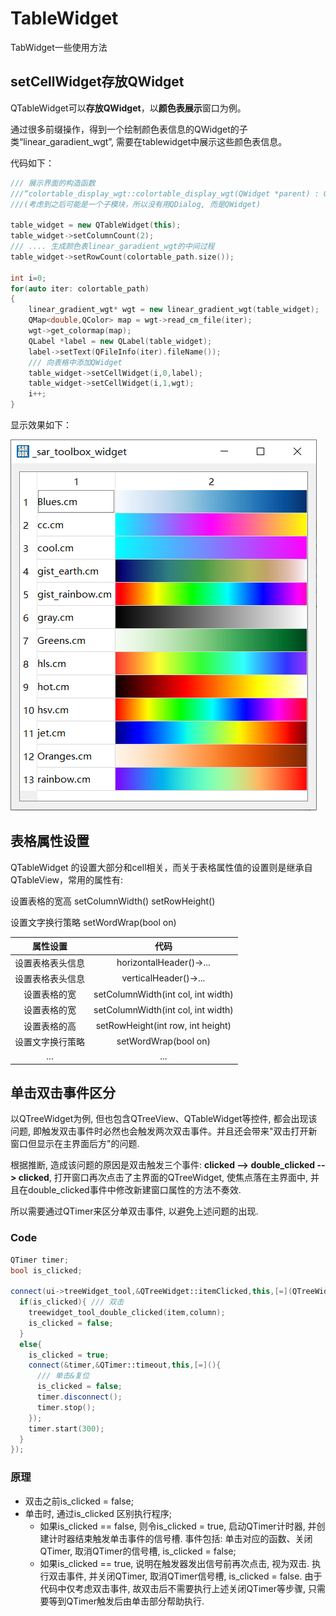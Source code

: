 # TableWidget

TabWidget一些使用方法

## setCellWidget存放QWidget

QTableWidget可以**存放QWidget**，以**颜色表展示**窗口为例。

通过很多前缀操作，得到一个绘制颜色表信息的QWidget的子类“linear_garadient_wgt”, 需要在tablewidget中展示这些颜色表信息。

代码如下：

```cpp
/// 展示界面的构造函数
///“colortable_display_wgt::colortable_display_wgt(QWidget *parent) : QWidget(parent)”中
///(考虑到之后可能是一个子模块，所以没有用QDialog, 而是QWidget)

table_widget = new QTableWidget(this);
table_widget->setColumnCount(2);
/// .... 生成颜色表linear_garadient_wgt的中间过程
table_widget->setRowCount(colortable_path.size());

int i=0;
for(auto iter: colortable_path)
{
    linear_gradient_wgt* wgt = new linear_gradient_wgt(table_widget);
    QMap<double,QColor> map = wgt->read_cm_file(iter);
    wgt->get_colormap(map);
    QLabel *label = new QLabel(table_widget);
    label->setText(QFileInfo(iter).fileName());
    /// 向表格中添加QWidget
    table_widget->setCellWidget(i,0,label);
    table_widget->setCellWidget(i,1,wgt);
    i++;
}

```

显示效果如下：

![](pics/qtablewidget_1.png)

## 表格属性设置

QTableWidget 的设置大部分和cell相关，而关于表格属性值的设置则是继承自QTableView，常用的属性有:

设置表格的宽高 setColumnWidth()  setRowHeight()

设置文字换行策略 setWordWrap(bool on)

|属性设置           |代码                               |
| :--------------: | :-------------------------------: |
|设置表格表头信息   |horizontalHeader()->...            |
|设置表格表头信息   |verticalHeader()->...              |
|设置表格的宽       |setColumnWidth(int col, int width) |
|设置表格的宽       |setColumnWidth(int col, int width) |
|设置表格的高       |setRowHeight(int row, int height)  |
|设置文字换行策略   |setWordWrap(bool on)               |
|...                |...                               |

## 单击双击事件区分

以QTreeWidget为例, 但也包含QTreeView、QTableWidget等控件, 都会出现该问题, 即触发双击事件时必然也会触发两次双击事件。并且还会带来"双击打开新窗口但显示在主界面后方"的问题.

根据推断, 造成该问题的原因是双击触发三个事件: **clicked --> double_clicked --> clicked**, 打开窗口再次点击了主界面的QTreeWidget, 使焦点落在主界面中, 并且在double_clicked事件中修改新建窗口属性的方法不奏效.

所以需要通过QTimer来区分单双击事件, 以避免上述问题的出现.

### Code

```cpp
QTimer timer;
bool is_clicked;

connect(ui->treeWidget_tool,&QTreeWidget::itemClicked,this,[=](QTreeWidgetItem* item, int column){
  if(is_clicked){ /// 双击
    treewidget_tool_double_clicked(item,column);
    is_clicked = false;
  }
  else{
    is_clicked = true;
    connect(&timer,&QTimer::timeout,this,[=](){
      /// 单击&复位
      is_clicked = false;
      timer.disconnect();
      timer.stop();
    });
    timer.start(300);
  }
});
```

### 原理

- 双击之前is_clicked = false;
- 单击时, 通过is_clicked 区别执行程序;
  - 如果is_clicked == false, 则令is_clicked = true, 启动QTimer计时器, 并创建计时器结束触发单击事件的信号槽. 事件包括: 单击对应的函数、关闭QTimer, 取消QTimer的信号槽, is_clicked = false;
  - 如果is_clicked == true, 说明在触发器发出信号前再次点击, 视为双击. 执行双击事件, 并关闭QTimer, 取消QTimer信号槽,  is_clicked = false. 由于代码中仅考虑双击事件, 故双击后不需要执行上述关闭QTimer等步骤, 只需要等到QTimer触发后由单击部分帮助执行.
